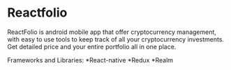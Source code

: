# Reactfolio

ReactFolio is android mobile app that offer cryptocurrency management, with easy to use tools to keep track of all your cryptocurrency investments. Get detailed price and your entire portfolio all in one place.

Frameworks and Libraries: 
*React-native
*Redux
*Realm